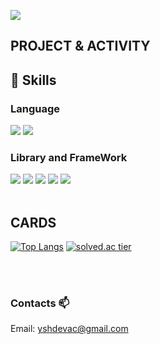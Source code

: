 ![](https://github-profile-summary-cards.vercel.app/api/cards/profile-details?username=ysh8614&theme=nord_dark)


  <div align=left>
  
## PROJECT & ACTIVITY
  
## 💪 Skills
### Language
<img src="https://img.shields.io/badge/Python-3776AB?style=for-the-badge&logo=Python&logoColor=white">
<img src="https://img.shields.io/badge/Haskell-5D4F85?style=for-the-badge&logo=Haskell&logoColor=white">

  
### Library and FrameWork
<img src="https://img.shields.io/badge/FastAPI-009688?style=for-the-badge&logo=FastAPI&logoColor=white">
<img src="https://img.shields.io/badge/pytorch-EE4C2C?style=for-the-badge&logo=pytorch&logoColor=white">
<img src="https://img.shields.io/badge/tensorflow-FF6F00?style=for-the-badge&logo=tensorflow&logoColor=white">
<img src="https://img.shields.io/badge/Keras-D00000?style=for-the-badge&logo=Keras&logoColor=white">
<img src="https://img.shields.io/badge/Mlflow-0194E2?style=for-the-badge&logo=Mlflow&logoColor=white"><br><br>
 
  

## CARDS
    
  [![Top Langs](https://github-readme-stats.vercel.app/api/top-langs/?username=ysh8614&layout=compact)](https://github.com/anuraghazra/github-readme-stats)
  [![solved.ac tier](http://mazassumnida.wtf/api/generate_badge?boj=injefol)](https://solved.ac/injefol)
                                                 
<br><br>

### Contacts 📫

 Email: yshdevac@gmail.com
